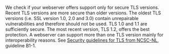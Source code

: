 We check if your webserver offers support only for secure TLS versions. Recent TLS versions are more secure than older versions. The oldest TLS versions (i.e. SSL version 1.0, 2.0 and 3.0) contain unrepairable vulnerabilities and therefore should not be used. TLS 1.0 and 1.1 are sufficiently secure. The most recent version, TLS 1.2, offers the best protection. A webserver can support more than one TLS version mainly for interoperability reasons. See [Security guidelines for TLS from NCSC-NL](https://www.ncsc.nl/actueel/whitepapers/ict-beveiligingsrichtlijnen-voor-transport-layer-security-tls.html), guideline B1-1.
